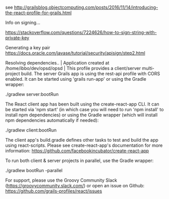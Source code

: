 
see http://grailsblog.objectcomputing.com/posts/2016/11/14/introducing-the-react-profile-for-grails.html



Info on signing...

https://stackoverflow.com/questions/7224626/how-to-sign-string-with-private-key

Generating a key pair
https://docs.oracle.com/javase/tutorial/security/apisign/step2.html


Resolving dependencies..
| Application created at /home/ibbo/dev/opsd/opsd
| This profile provides a client/server multi-project build. The server Grails app is using the rest-api profile with CORS enabled. It can be started using 'grails run-app' or using the Gradle wrapper:

  ./gradlew server:bootRun

The React client app has been built using the create-react-app CLI. It can be started via 'npm start' (in which case you will need to run 'npm install' to install npm dependencies) or using the Gradle wrapper (which will install npm dependencies automatically if needed):

  ./gradlew client:bootRun

The client app's build.gradle defines other tasks to test and build the app using react-scripts. Please see create-react-app's documentation for more information: https://github.com/facebookincubator/create-react-app

To run both client & server projects in parallel, use the Gradle wrapper:

 ./gradlew bootRun -parallel

For support, please use the Groovy Community Slack (https://groovycommunity.slack.com/) or open an issue on Github: https://github.com/grails-profiles/react/issues


